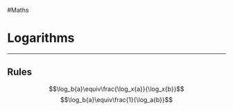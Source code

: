 #Maths 

# Logarithms
---
## Rules
$$\log_b{a}\equiv\frac{\log_x{a}}{\log_x{b}}$$
$$\log_b{a}\equiv\frac{1}{\log_a{b}}$$